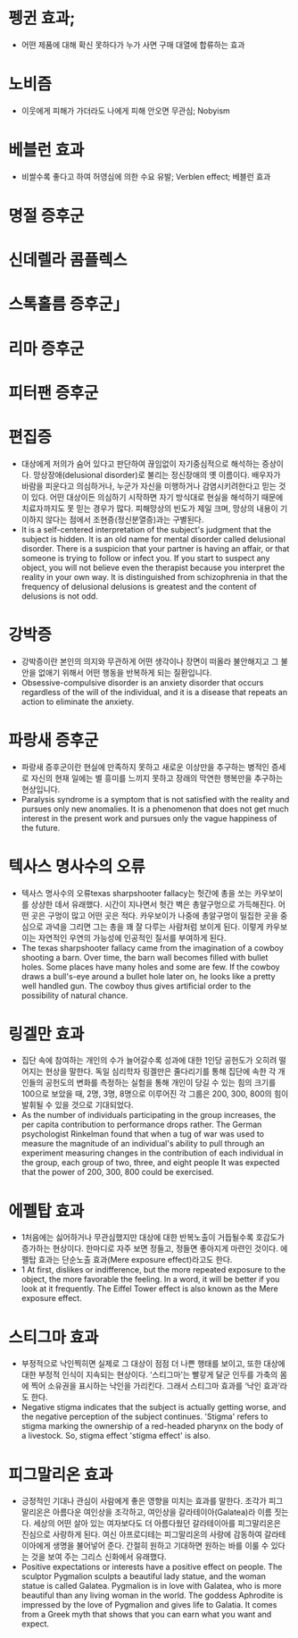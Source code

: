 # 펭귄 효과;
* 어떤 제품에 대해 확신 못하다가 누가 사면 구매 대열에 합류하는 효과

# 노비즘
* 이웃에게 피해가 가더라도 나에게 피해 안오면 무관심; Nobyism

# 베블런 효과
* 비쌀수록 좋다고 하여 허영심에 의한 수요 유발; Verblen effect; 베블런 효과

# 명절 증후군

# 신데렐라 콤플렉스

# 스톡홀름 증후군」 

# 리마 증후군

# 피터팬 증후군

# 편집증
* 대상에게 저의가 숨어 있다고 판단하여 끊임없이 자기중심적으로 해석하는 증상이다.
망상장애(delusional disorder)로 불리는 정신장애의 옛 이름이다. 배우자가 바람을 피운다고 의심하거나, 누군가 자신을 미행하거나 감염시키려한다고 믿는 것이 있다. 어떤 대상이든 의심하기 시작하면 자기 방식대로 현실을 해석하기 때문에 치료자까지도 못 믿는 경우가 많다.
피해망상의 빈도가 제일 크며, 망상의 내용이 기이하지 않다는 점에서 조현증(정신분열증)과는 구별된다.
* It is a self-centered interpretation of the subject's judgment that the subject is hidden.
It is an old name for mental disorder called delusional disorder. There is a suspicion that your partner is having an affair, or that someone is trying to follow or infect you. If you start to suspect any object, you will not believe even the therapist because you interpret the reality in your own way.
It is distinguished from schizophrenia in that the frequency of delusional delusions is greatest and the content of delusions is not odd.

# 강박증
* 강박증이란 본인의 의지와 무관하게 어떤 생각이나 장면이 떠올라 불안해지고 그 불안을 없애기 위해서 어떤 행동을 반복하게 되는 질환입니다. 
* Obsessive-compulsive disorder is an anxiety disorder that occurs regardless of the will of the individual, and it is a disease that repeats an action to eliminate the anxiety.

# 파랑새 증후군
* 파랑새 증후군이란 현실에 만족하지 못하고 새로운 이상만을 추구하는 병적인 증세로 자신의 현재 일에는 별 흥미를 느끼지 못하고 장래의 막연한 행복만을 추구하는 현상입니다. 
* Paralysis syndrome is a symptom that is not satisfied with the reality and pursues only new anomalies. It is a phenomenon that does not get much interest in the present work and pursues only the vague happiness of the future.

# 텍사스 명사수의 오류
* 텍사스 명사수의 오류texas sharpshooter fallacy는 헛간에 총을 쏘는 카우보이를 상상한 데서 유래했다.
시간이 지나면서 헛간 벽은 총알구멍으로 가득해진다. 어떤 곳은 구멍이 많고 어떤 곳은 적다.
카우보이가 나중에 총알구멍이 밀집한 곳을 중심으로 과녁을 그리면 그는 총을 꽤 잘 다루는 사람처럼 보이게 된다. 이렇게 카우보이는 자연적인 우연의 가능성에 인공적인 질서를 부여하게 된다.
* The texas sharpshooter fallacy came from the imagination of a cowboy shooting a barn.
Over time, the barn wall becomes filled with bullet holes. Some places have many holes and some are few. If the cowboy draws a bull's-eye around a bullet hole later on, he looks like a pretty well handled gun. The cowboy thus gives artificial order to the possibility of natural chance.

# 링겔만 효과
* 집단 속에 참여하는 개인의 수가 늘어갈수록 성과에 대한 1인당 공헌도가 오히려 떨어지는 현상을 말한다. 독일 심리학자 링겔만은 줄다리기를 통해 집단에 속한 각 개인들의 공헌도의 변화를 측정하는 실험을 통해 개인이 당길 수 있는 힘의 크기를 100으로 보았을 때, 2명, 3명, 8명으로 이루어진 각 그룹은 200, 300, 800의 힘이 발휘될 수 있을 것으로 기대되었다.
* As the number of individuals participating in the group increases, the per capita contribution to performance drops rather. The German psychologist Rinkelman found that when a tug of war was used to measure the magnitude of an individual's ability to pull through an experiment measuring changes in the contribution of each individual in the group, each group of two, three, and eight people It was expected that the power of 200, 300, 800 could be exercised.

# 에펠탑 효과
* 1처음에는 싫어하거나 무관심했지만 대상에 대한 반복노출이 거듭될수록 호감도가 증가하는 현상이다.
한마디로 자주 보면 정들고, 정들면 좋아지게 마련인 것이다. 에펠탑 효과는 단순노출 효과(Mere exposure effect)라고도 한다.
* 1 At first, dislikes or indifference, but the more repeated exposure to the object, the more favorable the feeling.
In a word, it will be better if you look at it frequently. The Eiffel Tower effect is also known as the Mere exposure effect.

# 스티그마 효과
* 부정적으로 낙인찍히면 실제로 그 대상이 점점 더 나쁜 행태를 보이고, 또한 대상에 대한 부정적 인식이 지속되는 현상이다. ‘스티그마’는 빨갛게 달군 인두를 가축의 몸에 찍어 소유권을 표시하는 낙인을 가리킨다. 그래서 스티그마 효과를 ‘낙인 효과’라도 한다.
* Negative stigma indicates that the subject is actually getting worse, and the negative perception of the subject continues. 'Stigma' refers to stigma marking the ownership of a red-headed pharynx on the body of a livestock. So, stigma effect 'stigma effect' is also.

# 피그말리온 효과
* 긍정적인 기대나 관심이 사람에게 좋은 영향을 미치는 효과를 말한다. 조각가 피그말리온은 아름다운 여인상을 조각하고, 여인상을 갈라테이아(Galatea)라 이름 짓는다. 세상의 어떤 살아 있는 여자보다도 더 아름다웠던 갈라테이아를 피그말리온은 진심으로 사랑하게 된다. 여신 아프로디테는 피그말리온의 사랑에 감동하여 갈라테이아에게 생명을 불어넣어 준다. 간절히 원하고 기대하면 원하는 바를 이룰 수 있다는 것을 보여 주는 그리스 신화에서 유래했다.
* Positive expectations or interests have a positive effect on people. The sculptor Pygmalion sculpts a beautiful lady statue, and the woman statue is called Galatea. Pygmalion is in love with Galatea, who is more beautiful than any living woman in the world. The goddess Aphrodite is impressed by the love of Pygmalion and gives life to Galatia. It comes from a Greek myth that shows that you can earn what you want and expect.
